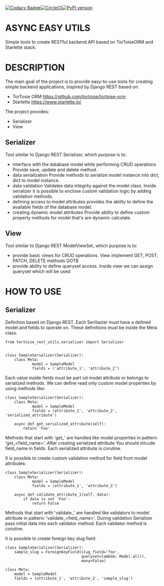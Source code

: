 [![Codacy Badge](https://api.codacy.com/project/badge/Grade/2f2a446ef74646ec8494676a65eecb6b)](https://www.codacy.com/manual/t1waz/rest_utils?utm_source=github.com&amp;utm_medium=referral&amp;utm_content=t1waz/rest_utils&amp;utm_campaign=Badge_Grade)[![CircleCI](https://circleci.com/gh/t1waz/rest_utils.svg?style=shield)](https://circleci.com/gh/t1waz/rest_utils)[![PyPI version](https://badge.fury.io/py/async-easy-utils.svg)](https://badge.fury.io/py/async-easy-utils)

ASYNC EASY UTILS
================
Simple tools to create RESTful backend API based on TorToiseORM and Starlette stack.

DESCRIPTION
===========
The main goal of the project is to provide easy-to-use tools for creating 
simple backend applications, inspired by Django REST based on:
- TorTosie ORM
    https://github.com/tortoise/tortoise-orm
- Starlette
    https://www.starlette.io/

The project provides:
- Serializer
- View

Serializer
---------
Tool similar to Django REST Serializer, which purpose is to:
- interface with the database model while performing CRUD operations
  Provide save, update and delete method. 
- data serialization
  Provide methods to serialize model instance into dict, dict to model instance.   
- data validation
  Validates data integrity against the model class. Inside serializer it is 
  possible to enclose custom validation logic by adding validation methods.
- defining access to model attributes
  provides the ability to define the available fields of the database model.
- creating dynamic model attributes
  Provide ability to define custom property methods for model that's are 
  dynamic calculate.

View
----
Tool similar to Django REST ModelViewSet, which purpose is to:
- provide basic views for CRUD operations.
  View implement GET, POST, PATCH, DELETE methods OOTB
- provide ability to define queryset access.
  Inside view we can assign queryset which will be used


HOW TO USE
==========

Serializer
----------
Definition based on Django REST. Each Seriliazier must have a defined 
model and fields to operate on. These definitions must be inside the
Meta class.

    from tortoise_rest_utils.serializer import Serializer
    
    
    class SampleSerializer(Serializer):
        class Meta:
                model = SampleModel
                fields = ('attribute_1', 'attribute_2')

Each value inside fields must be part od model attribute or belongs to serialized 
methods. We can define read only custom model properties by using methods like:

    class SampleSerializer(Serializer):
        class Meta:
                model = SampleModel
                fields = (attribute_1', 'attribute_2', 'serialized_attribute')
                
        async def get_serialized_attribute(self):
            return 'Foo'

Methods that start with 'get_' are handled like model properties 
in pattern: 'get_<field_name>'. After creating serialized attribute You should
inlcude field_name in fields. Each  serialized attribute is corutine.

It is possible to create custom validation method for field from model attributes:

    class SampleSerializer(Serializer):
        class Meta:
                model = SampleModel
                fields = (attribute_1', 'attribute_2')
                
        async def validate_attribute_1(self, data):
            if data is not 'Foo':
                return False

Methods that start with 'validate_' are handled like validators to model attribute in pattern: 'validate_<field_name>'. 
During validation Serializer pass initial data into each validator method. Each validator method is corutine.

It is possible to create foreign key slug field:

    class SampleSerializer(Serializer):
        sample_slug = ForeignKeyField(slug_field='foo',
                                      queryset=lambda: Model.all(),
                                      many=False)

    class Meta:
        model = SampleModel
        fields = (attribute_1', 'attribute_2', 'sample_slug')
        


